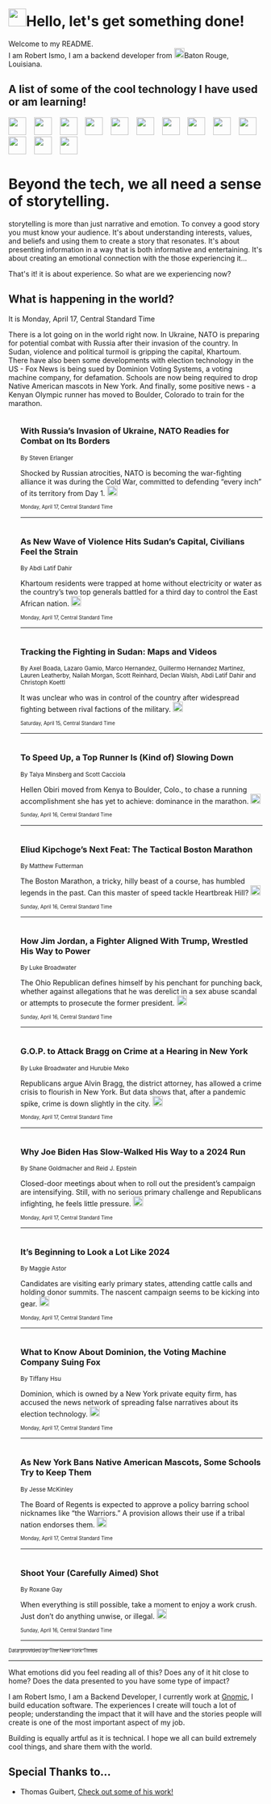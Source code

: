<h1><img src="https://emojis.slackmojis.com/emojis/images/1643514375/3493/hot-coffee.gif?1643514375" width="35"/>Hello, let's get something done!</h1>

<p>Welcome to my README.<br/>
I am Robert Ismo, I am a backend developer from <img src="https://emojis.slackmojis.com/emojis/images/1638395689/50435/moulin_rouge.png?1638395689" width="20"/>Baton Rouge, Louisiana.</p>
<h2>A list of some of the cool technology I have used or am learning!</h2>
<p>
<img src="https://emojis.slackmojis.com/emojis/images/1643516091/21142/meow_bongotap.gif?1643516091" width="35" alt="">
<img src="https://img.shields.io/badge/Favorite%20Frontend%20Framework-SvelteKit-f83903" alt="">
<img src="https://img.shields.io/badge/Second%20Favorite-Vue-40b581" alt="">
<img src="https://img.shields.io/badge/Most%20Used%20Runtime-Nodejs-78b061" alt="">
<img src="https://emojis.slackmojis.com/emojis/images/1643517416/34482/fire.gif?1643517416" width="35" alt="">
<img src="https://img.shields.io/badge/Javascript%20But%20Better-Typescript-0078ca" alt="">
<img src="https://img.shields.io/badge/Favorite%20Language-Elixir-3e244d" alt="">
<img src="https://img.shields.io/badge/Containerize%20Everything-Docker-6ac9ef" alt="">
<img src="https://emojis.slackmojis.com/emojis/images/1643514596/5999/meow_party.gif?1643514596" width="35" alt="">
<img src="https://img.shields.io/badge/API%20Love%20Language-Graphql-de32a5" alt="">
<img src="https://img.shields.io/badge/Our%20Favorite%20Version%20Controller-Git-e94f33" alt="">
<img src="https://img.shields.io/badge/Favorite%20Database-Redis-d42d1d" alt="">
<img src="https://emojis.slackmojis.com/emojis/images/1643514559/5584/deployparrot.gif?1643514559" width="35" alt="">
<img src="https://img.shields.io/badge/Container%20Interstate-RabbitMQ-f66200" alt="">
<img src="https://img.shields.io/badge/Gotta%20Learn-Kubernetes-316adf" alt="">
<img src="https://img.shields.io/badge/Really%20Mature%20Now-WASM-654fef" alt="">
<img src="https://emojis.slackmojis.com/emojis/images/1666642497/61942/dance_vibe.gif?1666642497" width="35" alt="">
<img src="https://img.shields.io/badge/For%20My%20M1-ARM64-657d96" alt="">
<img src="https://img.shields.io/badge/Loving%20This%20So%20Much-TailwindCSS-17bcb5" alt="">
<img src="https://img.shields.io/badge/Cool%20Build%20Tool-Vite-f9cb24" alt="">
<img src="https://emojis.slackmojis.com/emojis/images/1669231376/62819/working-on-it.gif?1669231376" width="35" alt="">
<img src="https://img.shields.io/badge/Fun%20and%20Easy%20Database-MongoDB-5f8c49" alt="">
<img src="https://img.shields.io/badge/JS%20Life%20Support-NPM-c73737" alt="">
<img src="https://img.shields.io/badge/I%20Liked%20It-DynamoDB-0073b9" alt="">
<img src="https://emojis.slackmojis.com/emojis/images/1643514045/46/question.gif?1643514045" width="35" alt="">
<img src="https://img.shields.io/badge/cool-React-60d6f9" alt="">
<img src="https://img.shields.io/badge/Future%20Big%20Project-Lambda-f37e00" alt="">
<img src="https://img.shields.io/badge/NPM%20But%20Better-PNPM-f1aa07" alt="">
<img src="https://emojis.slackmojis.com/emojis/images/1643514943/9662/fbwow.gif?1643514943" width="35" alt="">
<img src="https://img.shields.io/badge/First%20Language-C-662079" alt="">
<img src="https://img.shields.io/badge/Where%20I%20Deploy%20Frontend-Vercel-000000" alt="">
<img src="https://img.shields.io/badge/Who%20Does%20not%20Want%20an%20App-Swift-f9492a" alt="">
<img src="https://emojis.slackmojis.com/emojis/images/1643514058/151/javascript.png?1643514058" width="35" alt="">
<img src="https://img.shields.io/badge/cool-Python-fbd542" alt="">
<img src="https://img.shields.io/badge/Favorite%20Something-Stripe-656cdc" alt="">
<img src="https://img.shields.io/badge/Of%20Course-HTML5-ed6327" alt="">
<img src="https://emojis.slackmojis.com/emojis/images/1660415405/60731/bomb.gif?1660415405" width="35" alt="">
<img src="https://img.shields.io/badge/hate-CSS-2964ec" alt="">
<img src="https://img.shields.io/badge/Learning-CircleCI-141215" alt="">
<img src="https://img.shields.io/badge/Learning-Rust-fbbb3b" alt="">
<img src="https://emojis.slackmojis.com/emojis/images/1660415397/60712/writing-hand.gif?1660415397" width="35" alt="">
<img src="https://img.shields.io/badge/Dev%20Browser%20of%20Choice-Firefox-cc4e26" alt="">
<img src="https://img.shields.io/badge/Recoverying%20From%20Windows-UNIX-1781e3" alt="">
<img src="https://img.shields.io/badge/LOVE-LogSeq-90c1c2" alt="">
<img src="https://emojis.slackmojis.com/emojis/images/1643514066/223/kirby.gif?1643514066" width="35" alt="">
<img src="https://img.shields.io/badge/Daily%20Driver-MacOS-e6e6e8" alt="">
<img src="https://img.shields.io/badge/Git%20Server-Github-000000" alt="">
<img src="https://img.shields.io/badge/enjoyable-EC2-f17428" alt="">
<img src="https://emojis.slackmojis.com/emojis/images/1643514239/2069/excited.gif?1643514239" width="35" alt="">
</p>
<h1>Beyond the tech, we all need a sense of storytelling.</h1>
<p>storytelling is more than just narrative and emotion. To convey a good story you must know your audience. It's about understanding interests, values, and beliefs and using them to create a story that resonates. It's about presenting information in a way that is both informative and entertaining. It's about creating an emotional connection with the those experiencing it...</p>
<p>That's it! it is about experience. So what are we experiencing now?</p>
<h2>What is happening in the world?</h2>
<p>It is Monday, April 17, Central Standard Time</p>
<p>
There is a lot going on in the world right now. In Ukraine, NATO is preparing for potential combat with Russia after their invasion of the country. In Sudan, violence and political turmoil is gripping the capital, Khartoum. There have also been some developments with election technology in the US - Fox News is being sued by Dominion Voting Systems, a voting machine company, for defamation. Schools are now being required to drop Native American mascots in New York. And finally, some positive news - a Kenyan Olympic runner has moved to Boulder, Colorado to train for the marathon.</p>
<ol>
<img src="https://img.shields.io/badge/-world-blue" alt="">
<h3>With Russia’s Invasion of Ukraine, NATO Readies for Combat on Its Borders</h3>
<sub>By Steven Erlanger</sub>
<p>Shocked by Russian atrocities, NATO is becoming the war-fighting alliance it was during the Cold War, committed to defending “every inch” of its territory from Day 1.  <a href="https://nyti.ms/3L2WbrI"><img src="https://developer.nytimes.com/files/poweredby_nytimes_30b.png?v=1583354208352" height="20"></a></p>
<sub><sub>Monday, April 17, Central Standard Time</sub></sub>
<hr/>
<img src="https://img.shields.io/badge/-world-blue" alt="">
<h3>As New Wave of Violence Hits Sudan’s Capital, Civilians Feel the Strain</h3>
<sub>By Abdi Latif Dahir</sub>
<p>Khartoum residents were trapped at home without electricity or water as the country’s two top generals battled for a third day to control the East African nation.  <a href="https://nyti.ms/3A5PqyS"><img src="https://developer.nytimes.com/files/poweredby_nytimes_30b.png?v=1583354208352" height="20"></a></p>
<sub><sub>Monday, April 17, Central Standard Time</sub></sub>
<hr/>
<img src="https://img.shields.io/badge/-world-blue" alt="">
<h3>Tracking the Fighting in Sudan: Maps and Videos</h3>
<sub>By Axel Boada, Lazaro Gamio, Marco Hernandez, Guillermo Hernandez Martinez, Lauren Leatherby, Nailah Morgan, Scott Reinhard, Declan Walsh, Abdi Latif Dahir and Christoph Koettl</sub>
<p>It was unclear who was in control of the country after widespread fighting between rival factions of the military.  <a href="https://nyti.ms/3zZR8BM"><img src="https://developer.nytimes.com/files/poweredby_nytimes_30b.png?v=1583354208352" height="20"></a></p>
<sub><sub>Saturday, April 15, Central Standard Time</sub></sub>
<hr/>
<img src="https://img.shields.io/badge/-sports-blue" alt="">
<h3>To Speed Up, a Top Runner Is (Kind of) Slowing Down</h3>
<sub>By Talya Minsberg and Scott Cacciola</sub>
<p>Hellen Obiri moved from Kenya to Boulder, Colo., to chase a running accomplishment she has yet to achieve: dominance in the marathon.  <a href="https://nyti.ms/41bqYs1"><img src="https://developer.nytimes.com/files/poweredby_nytimes_30b.png?v=1583354208352" height="20"></a></p>
<sub><sub>Sunday, April 16, Central Standard Time</sub></sub>
<hr/>
<img src="https://img.shields.io/badge/-sports-blue" alt="">
<h3>Eliud Kipchoge’s Next Feat: The Tactical Boston Marathon</h3>
<sub>By Matthew Futterman</sub>
<p>The Boston Marathon, a tricky, hilly beast of a course, has humbled legends in the past. Can this master of speed tackle Heartbreak Hill?  <a href="https://nyti.ms/3oiEqM3"><img src="https://developer.nytimes.com/files/poweredby_nytimes_30b.png?v=1583354208352" height="20"></a></p>
<sub><sub>Sunday, April 16, Central Standard Time</sub></sub>
<hr/>
<img src="https://img.shields.io/badge/-us-blue" alt="">
<h3>How Jim Jordan, a Fighter Aligned With Trump, Wrestled His Way to Power</h3>
<sub>By Luke Broadwater</sub>
<p>The Ohio Republican defines himself by his penchant for punching back, whether against allegations that he was derelict in a sex abuse scandal or attempts to prosecute the former president.  <a href="https://nyti.ms/407rvty"><img src="https://developer.nytimes.com/files/poweredby_nytimes_30b.png?v=1583354208352" height="20"></a></p>
<sub><sub>Sunday, April 16, Central Standard Time</sub></sub>
<hr/>
<img src="https://img.shields.io/badge/-us-blue" alt="">
<h3>G.O.P. to Attack Bragg on Crime at a Hearing in New York</h3>
<sub>By Luke Broadwater and Hurubie Meko</sub>
<p>Republicans argue Alvin Bragg, the district attorney, has allowed a crime crisis to flourish in New York. But data shows that, after a pandemic spike, crime is down slightly in the city.  <a href="https://nyti.ms/40iwt6K"><img src="https://developer.nytimes.com/files/poweredby_nytimes_30b.png?v=1583354208352" height="20"></a></p>
<sub><sub>Monday, April 17, Central Standard Time</sub></sub>
<hr/>
<img src="https://img.shields.io/badge/-us-blue" alt="">
<h3>Why Joe Biden Has Slow-Walked His Way to a 2024 Run</h3>
<sub>By Shane Goldmacher and Reid J. Epstein</sub>
<p>Closed-door meetings about when to roll out the president’s campaign are intensifying. Still, with no serious primary challenge and Republicans infighting, he feels little pressure.  <a href="https://nyti.ms/408IT16"><img src="https://developer.nytimes.com/files/poweredby_nytimes_30b.png?v=1583354208352" height="20"></a></p>
<sub><sub>Monday, April 17, Central Standard Time</sub></sub>
<hr/>
<img src="https://img.shields.io/badge/-us-blue" alt="">
<h3>It’s Beginning to Look a Lot Like 2024</h3>
<sub>By Maggie Astor</sub>
<p>Candidates are visiting early primary states, attending cattle calls and holding donor summits. The nascent campaign seems to be kicking into gear.  <a href="https://nyti.ms/3KHNBgv"><img src="https://developer.nytimes.com/files/poweredby_nytimes_30b.png?v=1583354208352" height="20"></a></p>
<sub><sub>Monday, April 17, Central Standard Time</sub></sub>
<hr/>
<img src="https://img.shields.io/badge/-business-blue" alt="">
<h3>What to Know About Dominion, the Voting Machine Company Suing Fox</h3>
<sub>By Tiffany Hsu</sub>
<p>Dominion, which is owned by a New York private equity firm, has accused the news network of spreading false narratives about its election technology.  <a href="https://nyti.ms/3mGOM7S"><img src="https://developer.nytimes.com/files/poweredby_nytimes_30b.png?v=1583354208352" height="20"></a></p>
<sub><sub>Monday, April 17, Central Standard Time</sub></sub>
<hr/>
<img src="https://img.shields.io/badge/-nyregion-blue" alt="">
<h3>As New York Bans Native American Mascots, Some Schools Try to Keep Them</h3>
<sub>By Jesse McKinley</sub>
<p>The Board of Regents is expected to approve a policy barring school nicknames like “the Warriors.” A provision allows their use if a tribal nation endorses them.  <a href="https://nyti.ms/40eWILe"><img src="https://developer.nytimes.com/files/poweredby_nytimes_30b.png?v=1583354208352" height="20"></a></p>
<sub><sub>Monday, April 17, Central Standard Time</sub></sub>
<hr/>
<img src="https://img.shields.io/badge/-business-blue" alt="">
<h3>Shoot Your (Carefully Aimed) Shot</h3>
<sub>By Roxane Gay</sub>
<p>When everything is still possible, take a moment to enjoy a work crush. Just don’t do anything unwise, or illegal.  <a href="https://nyti.ms/41dVIIG"><img src="https://developer.nytimes.com/files/poweredby_nytimes_30b.png?v=1583354208352" height="20"></a></p>
<sub><sub>Sunday, April 16, Central Standard Time</sub></sub>
<hr/>
</ol>
<a href="https://developer.nytimes.com"><sub><sub>Data provided by The New York Times</sub></sub></a>
<hr/>
<p>What emotions did you feel reading all of this? Does any of it hit close to home? Does the data presented to you have some type of impact?</p>
<p>I am Robert Ismo, I am a Backend Developer, I currently work at <a href="https://gnomic.education/">Gnomic</a>, I build education software. The experiences I create will touch a lot of people; understanding the impact that it will have and the stories people will create is one of the most important aspect of my job.</p>
<p>Building is equally artful as it is technical. I hope we all can build extremely cool things, and share them with the world.</p>
<h2>Special Thanks to...</h2>
<ul>
<li>Thomas Guibert, <a href="https://github.com/thmsgbrt/thmsgbrt">Check out some of his work!</a></li>
</ul>